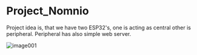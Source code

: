 # Project_Nomnio

Project idea is, that we have two ESP32's, one is acting as central other is peripheral. Peripheral has also simple web server. 

![image001](https://user-images.githubusercontent.com/54038162/152644845-c5bd2066-1e82-4d0b-8832-c3112b5be018.png)
